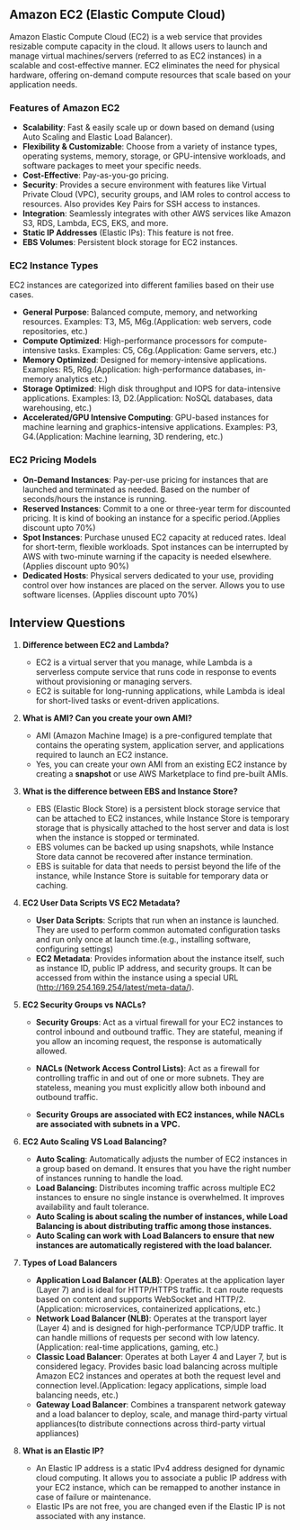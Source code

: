 ## Amazon EC2 (Elastic Compute Cloud)

Amazon Elastic Compute Cloud (EC2) is a web service that provides resizable compute capacity in the cloud. It allows users to launch and manage virtual machines/servers (referred to as EC2 instances) in a scalable and cost-effective manner. EC2 eliminates the need for physical hardware, offering on-demand compute resources that scale based on your application needs.

### Features of Amazon EC2
- **Scalability**: Fast & easily scale up or down based on demand (using Auto Scaling and Elastic Load Balancer).
- **Flexibility & Customizable**: Choose from a variety of instance types, operating systems, memory, storage, or GPU-intensive workloads, and software packages to meet your specific needs.
- **Cost-Effective**: Pay-as-you-go pricing.
- **Security**: Provides a secure environment with features like Virtual Private Cloud (VPC), security groups, and IAM roles to control access to resources. Also provides Key Pairs for SSH access to instances.
- **Integration**: Seamlessly integrates with other AWS services like Amazon S3, RDS, Lambda, ECS, EKS, and more.
- **Static IP Addresses** (Elastic IPs): This feature is not free.
- **EBS Volumes**: Persistent block storage for EC2 instances.

### EC2 Instance Types
EC2 instances are categorized into different families based on their use cases. 
- **General Purpose**: Balanced compute, memory, and networking resources. Examples: T3, M5, M6g.(Application: web servers, code repositories, etc.)
- **Compute Optimized**: High-performance processors for compute-intensive tasks. Examples: C5, C6g.(Application: Game servers, etc.)
- **Memory Optimized**: Designed for memory-intensive applications. Examples: R5, R6g.(Application: high-performance databases, in-memory analytics etc.)
- **Storage Optimized**: High disk throughput and IOPS for data-intensive applications. Examples: I3, D2.(Application: NoSQL databases, data warehousing, etc.)
- **Accelerated/GPU Intensive Computing**: GPU-based instances for machine learning and graphics-intensive applications. Examples: P3, G4.(Application: Machine learning, 3D rendering, etc.)

### EC2 Pricing Models
- **On-Demand Instances**: Pay-per-use pricing for instances that are launched and terminated as needed. Based on the number of seconds/hours the instance is running.
- **Reserved Instances**: Commit to a one or three-year term for discounted pricing. It is kind of booking an instance for a specific period.(Applies discount upto 70%)
- **Spot Instances**: Purchase unused EC2 capacity at reduced rates. Ideal for short-term, flexible workloads. Spot instances can be interrupted by AWS with two-minute warning if the capacity is needed elsewhere.(Applies discount upto 90%)
- **Dedicated Hosts**: Physical servers dedicated to your use, providing control over how instances are placed on the server. Allows you to use software licenses. (Applies discount upto 70%)

## Interview Questions
1. **Difference between EC2 and Lambda?**
   - EC2 is a virtual server that you manage, while Lambda is a serverless compute service that runs code in response to events without provisioning or managing servers.
   - EC2 is suitable for long-running applications, while Lambda is ideal for short-lived tasks or event-driven applications.

2. **What is AMI? Can you create your own AMI?**
   - AMI (Amazon Machine Image) is a pre-configured template that contains the operating system, application server, and applications required to launch an EC2 instance.
   - Yes, you can create your own AMI from an existing EC2 instance by creating a **snapshot** or use AWS Marketplace to find pre-built AMIs.

3. **What is the difference between EBS and Instance Store?**
   - EBS (Elastic Block Store) is a persistent block storage service that can be attached to EC2 instances, while Instance Store is temporary storage that is physically attached to the host server and data is lost when the instance is stopped or terminated.
   - EBS volumes can be backed up using snapshots, while Instance Store data cannot be recovered after instance termination.
   - EBS is suitable for data that needs to persist beyond the life of the instance, while Instance Store is suitable for temporary data or caching.

4. **EC2 User Data Scripts VS EC2 Metadata?**
   - **User Data Scripts**: Scripts that run when an instance is launched. They are used to perform common automated configuration tasks and run only once at launch time.(e.g., installing software, configuring settings)
   - **EC2 Metadata**: Provides information about the instance itself, such as instance ID, public IP address, and security groups. It can be accessed from within the instance using a special URL (http://169.254.169.254/latest/meta-data/).

5. **EC2 Security Groups vs NACLs?**
   - **Security Groups**: Act as a virtual firewall for your EC2 instances to control inbound and outbound traffic. They are stateful, meaning if you allow an incoming request, the response is automatically allowed.
   - **NACLs (Network Access Control Lists)**: Act as a firewall for controlling traffic in and out of one or more subnets. They are stateless, meaning you must explicitly allow both inbound and outbound traffic.

   - **Security Groups are associated with EC2 instances, while NACLs are associated with subnets in a VPC.**

6. **EC2 Auto Scaling VS Load Balancing?**
   - **Auto Scaling**: Automatically adjusts the number of EC2 instances in a group based on demand. It ensures that you have the right number of instances running to handle the load.
   - **Load Balancing**: Distributes incoming traffic across multiple EC2 instances to ensure no single instance is overwhelmed. It improves availability and fault tolerance.
   - **Auto Scaling is about scaling the number of instances, while Load Balancing is about distributing traffic among those instances.**
   - **Auto Scaling can work with Load Balancers to ensure that new instances are automatically registered with the load balancer.**

7. **Types of Load Balancers**
   - **Application Load Balancer (ALB)**: Operates at the application layer (Layer 7) and is ideal for HTTP/HTTPS traffic. It can route requests based on content and supports WebSocket and HTTP/2.(Application: microservices, containerized applications, etc.)
   - **Network Load Balancer (NLB)**: Operates at the transport layer (Layer 4) and is designed for high-performance TCP/UDP traffic. It can handle millions of requests per second with low latency.(Application: real-time applications, gaming, etc.)
   - **Classic Load Balancer**: Operates at both Layer 4 and Layer 7, but is considered legacy. Provides basic load balancing across multiple Amazon EC2 instances and operates at both the request level and connection level.(Application: legacy applications, simple load balancing needs, etc.)
   - **Gateway Load Balancer**: Combines a transparent network gateway and a load balancer to deploy, scale, and manage third-party virtual appliances(to distribute connections across third-party virtual appliances)

8. **What is an Elastic IP?**
   - An Elastic IP address is a static IPv4 address designed for dynamic cloud computing. It allows you to associate a public IP address with your EC2 instance, which can be remapped to another instance in case of failure or maintenance.
   - Elastic IPs are not free, you are changed even if the Elastic IP is not associated with any instance.